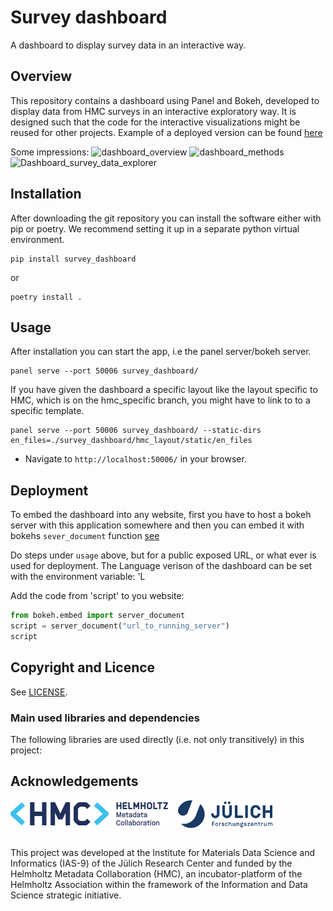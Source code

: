 # Survey dashboard

A dashboard to display survey data in an interactive way.

## Overview

This repository contains a dashboard using Panel and Bokeh, developed to display data from 
HMC surveys in an interactive exploratory way. It is designed such that the code for the interactive
visualizations might be reused for other projects.
Example of a deployed version can be found [here](https://dashboard.survey.helmholtz-metadaten.de/survey_dashboard)

Some impressions:
![dashboard_overview](https://user-images.githubusercontent.com/24694833/230306080-9ca68ff8-5b8b-4ac4-b2fa-51e2c5361c7d.png)
![dashboard_methods](https://user-images.githubusercontent.com/24694833/230306091-637188a9-359e-4ea0-8432-4d05a1ccc68f.png)
![Dashboard_survey_data_explorer](https://user-images.githubusercontent.com/24694833/230306099-4cf71bda-0990-4f9d-be14-9a65812e7ac4.png)

## Installation

After downloading the git repository you can install the software either with pip or poetry.
We recommend setting it up in a separate python virtual environment.

```shell
pip install survey_dashboard
```
or

```shell
poetry install .
```

## Usage

After installation you can start the app, i.e the panel server/bokeh server.
```shell
panel serve --port 50006 survey_dashboard/ 
```
If you have given the dashboard a specific layout like the layout specific to HMC, which is on the hmc_specific branch, you might have to link to to a specific template.
```shell
panel serve --port 50006 survey_dashboard/ --static-dirs en_files=./survey_dashboard/hmc_layout/static/en_files
```

* Navigate to `http://localhost:50006/` in your browser.


## Deployment

To embed the dashboard into any website, first you have to host a bokeh server with this application somewhere and then you can embed it with bokehs `sever_document` function [see](https://docs.bokeh.org/en/latest/docs/user_guide/embed.html#app-documents)

Do steps under `usage` above, but for a public exposed URL, or what ever is used for deployment.
The Language verison of the dashboard can be set with the environment variable: 'L


Add the code from 'script' to you website:

```python
from bokeh.embed import server_document
script = server_document("url_to_running_server")
script
```

## Copyright and Licence

See [LICENSE](./LICENSE).

### Main used libraries and dependencies

The following libraries are used directly (i.e. not only transitively) in this project:


## Acknowledgements

<div>
<img style="vertical-align: middle;" alt="HMC Logo" src="https://github.com/Materials-Data-Science-and-Informatics/Logos/raw/main/HMC/HMC_Logo_M.png" width=50% height=50% />
&nbsp;&nbsp;
<img style="vertical-align: middle;" alt="FZJ Logo" src="https://github.com/Materials-Data-Science-and-Informatics/Logos/raw/main/FZJ/FZJ.png" width=30% height=30% />
</div>
<br />

This project was developed at the Institute for Materials Data Science and Informatics
(IAS-9) of the Jülich Research Center and funded by the Helmholtz Metadata Collaboration
(HMC), an incubator-platform of the Helmholtz Association within the framework of the
Information and Data Science strategic initiative.

